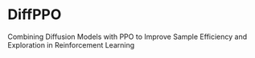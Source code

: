 # DiffPPO
Combining Diffusion Models with PPO to Improve Sample Efficiency and Exploration in Reinforcement Learning

